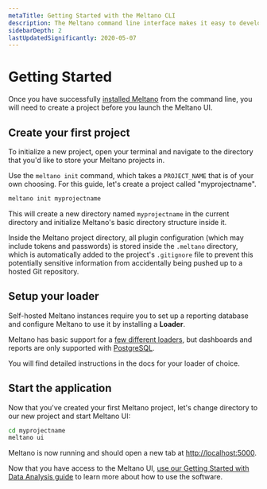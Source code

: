 ```yaml
---
metaTitle: Getting Started with the Meltano CLI
description: The Meltano command line interface makes it easy to develop, run, and debug every step of the data analysis lifecycle.
sidebarDepth: 2
lastUpdatedSignificantly: 2020-05-07
---
```


# Getting Started

Once you have successfully [installed Meltano](/docs/self-hosted-installation.html) from the command line, you will need to create a project before you launch the Meltano UI.

## Create your first project

To initialize a new project, open your terminal and navigate to the directory that you'd like to store your Meltano projects in.

Use the `meltano init` command, which takes a `PROJECT_NAME` that is of your own choosing. For this guide, let's create a project called "myprojectname".

```bash
meltano init myprojectname
```

This will create a new directory named `myprojectname` in the current directory and initialize Meltano's basic directory structure inside it.

Inside the Meltano project directory, all plugin configuration (which may include tokens and passwords) is stored inside the `.meltano` directory, which is automatically added to the project's `.gitignore` file to prevent this potentially sensitive information from accidentally being pushed up to a hosted Git repository.

## Setup your loader

Self-hosted Meltano instances require you to set up a reporting database and configure Meltano to use it by installing a **Loader**.

Meltano has basic support for a [few different loaders](/plugins/loaders/), but dashboards and reports are only supported with [PostgreSQL](/plugins/loaders/postgres.html).

You will find detailed instructions in the docs for your loader of choice.

## Start the application

Now that you've created your first Meltano project, let's change directory to our new project and start Meltano UI:

```bash
cd myprojectname
meltano ui
```

Meltano is now running and should open a new tab at [http://localhost:5000](http://localhost:5000).

Now that you have access to the Meltano UI, [use our Getting Started with Data Analysis guide](/docs/analysis.html#connect-data-sources) to learn more about how to use the software.
